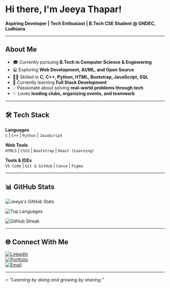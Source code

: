   # Hi there, I'm Jeeya Thapar!  

  **Aspiring Developer | Tech Enthusiast | B.Tech CSE Student @ GNDEC, Ludhiana**  

  ---

##  About Me  
- 🎓 Currently pursuing **B.Tech in Computer Science & Engineering**  
- 💻 Exploring **Web Development, AI/ML, and Open Source**  
- 🧑‍💻 Skilled in **C, C++, Python, HTML, Bootstrap, JavaScript, SQL**  
- 🌱 Currently learning **Full Stack Development**  
- 💡 Passionate about solving **real-world problems through tech**  
- ✨ Loves **leading clubs, organizing events, and teamwork**  

---

## 🛠 Tech Stack  

**Languages**  
`C` | `C++` | `Python` | `JavaScript`  

**Web Tools**  
`HTML5` | `CSS3` | `Bootstrap` | `React (Learning)`  

**Tools & IDEs**  
`VS Code` | `Git & GitHub` | `Canva` | `Figma`  

---

## 📊 GitHub Stats  

![Jeeya's GitHub Stats](https://github-readme-stats.vercel.app/api?username=thaparjeeya786&show_icons=true&theme=radical)  

![Top Languages](https://github-readme-stats.vercel.app/api/top-langs/?username=thaparjeeya786&layout=compact&theme=tokyonight)  

![GitHub Streak](https://streak-stats.demolab.com?user=thaparjeeya786&theme=highcontrast&hide_border=true)  


---

## 🌐 Connect With Me  

[![LinkedIn](https://img.shields.io/badge/LinkedIn-blue?logo=linkedin&logoColor=white)](https://www.linkedin.com/)  
[![Portfolio](https://img.shields.io/badge/Portfolio-Website-orange?logo=firefox&logoColor=white)](https://yourportfolio.com)  
[![Email](https://img.shields.io/badge/Email-jeeyathapar%40gmail.com-red?logo=gmail&logoColor=white)](mailto:jeeyathapar@gmail.com)  

---

⭐ *“Learning by doing and growing by sharing.”*
